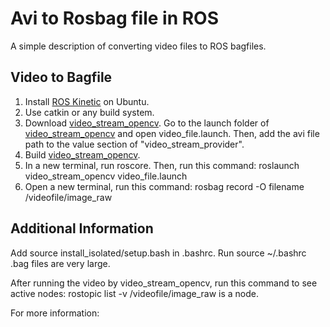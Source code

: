 # Avi to Rosbag file in ROS

A simple description of converting video files to ROS bagfiles.

## 

## Video to Bagfile

1. Install [ROS Kinetic](http://wiki.ros.org/kinetic/Installation/Ubuntu) on Ubuntu.
2. Use catkin or any build system.
3. Download [video_stream_opencv](https://github.com/ros-drivers/video_stream_opencv). Go to the launch folder of [video_stream_opencv](https://github.com/ros-drivers/video_stream_opencv) and open video_file.launch. Then, add the avi file path to the value section of "video_stream_provider".
4. Build [video_stream_opencv](https://github.com/ros-drivers/video_stream_opencv).
5. In a new terminal, run roscore. Then, run this command: roslaunch video_stream_opencv video_file.launch 
6. Open a new terminal, run this command: rosbag record -O filename /videofile/image_raw

## Additional Information
Add source install_isolated/setup.bash in .bashrc. Run source ~/.bashrc
.bag files are very large.

After running the video by video_stream_opencv, run this command to see active nodes: rostopic list -v
/videofile/image_raw is a node.

For more information:
[](http://wiki.ros.org/ROS/Tutorials/Recording%20and%20playing%20back%20data)
 
